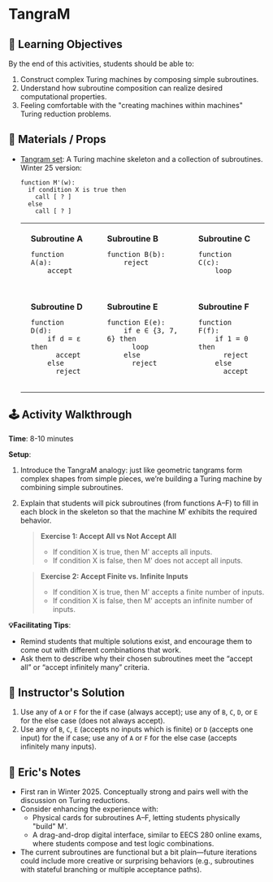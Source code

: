 # TangraM

## 🎯 Learning Objectives
By the end of this activities, students should be able to:
1. Construct complex Turing machines by composing simple subroutines.
2. Understand how subroutine composition can realize desired computational properties.
3. Feeling comfortable with the "creating machines within machines" Turing reduction problems. 

## 🧰 Materials / Props
- [Tangram set](./Tangram.pdf): A Turing machine skeleton and a collection of subroutines. Winter 25 version: 
    ```plaintext
    function M'(w):
      if condition X is true then
        call [ ? ]
      else
        call [ ? ]
    ```
    <table>
      <tr valign="top">
        <td style="padding: 20px;"><strong>Subroutine A</strong><br>
          <pre><code>function A(a):
      accept</code></pre>
        </td>
        <td style="padding: 20px;"><strong>Subroutine B</strong><br>
          <pre><code>function B(b):
      reject</code></pre>
        </td>
        <td style="padding: 20px;"><strong>Subroutine C</strong><br>
          <pre><code>function C(c):
      loop</code></pre>
        </td>
      </tr>
      <tr valign="top">
        <td style="padding: 20px;"><strong>Subroutine D</strong><br>
          <pre><code>function D(d):
      if d = ε then
        accept
      else
        reject</code></pre>
        </td>
        <td style="padding: 20px;"><strong>Subroutine E</strong><br>
          <pre><code>function E(e):
      if e ∈ {3, 7, 6} then
        loop
      else
        reject</code></pre>
        </td>
        <td style="padding: 20px;"><strong>Subroutine F</strong><br>
          <pre><code>function F(f):
      if 1 = 0 then
        reject
      else
        accept</code></pre>
        </td>
      </tr>
    </table>


## 🕹️ Activity Walkthrough

**Time**: 8-10 minutes

**Setup**:
1. Introduce the TangraM analogy: just like geometric tangrams form complex shapes from simple pieces, we’re building a Turing machine by combining simple subroutines.
2. Explain that students will pick subroutines (from functions A–F) to fill in each block in the skeleton so that the machine M′ exhibits the required behavior.

    > **Exercise 1: Accept All vs Not Accept All**
    > - If condition X is true, then M' accepts all inputs.
    > - If condition X is false, then M' does not accept all inputs.
    
    > **Exercise 2: Accept Finite vs. Infinite Inputs**
    > - If condition X is true, then M' accepts a finite number of inputs.
    > - If condition X is false, then M' accepts an infinite number of inputs. 


**💡Facilitating Tips**:
- Remind students that multiple solutions exist, and encourage them to come out with different combinations that work. 
- Ask them to describe why their chosen subroutines meet the “accept all” or “accept infinitely many” criteria.

## 📘 Instructor's Solution

1. Use any of `A` or `F` for the if case (always accept); use any of `B`, `C`, `D`, or `E` for the else case (does not always accept). 
2. Use any of `B`, `C`, `E` (accepts no inputs which is finite) or `D` (accepts one input) for the if case; use any of `A` or `F` for the else case (accepts infinitely many inputs). 

## 📝 Eric's Notes
- First ran in Winter 2025. Conceptually strong and pairs well with the discussion on Turing reductions.
- Consider enhancing the experience with:
    - Physical cards for subroutines A–F, letting students physically "build" M'.
    - A drag-and-drop digital interface, similar to EECS 280 online exams, where students compose and test logic combinations.
- The current subroutines are functional but a bit plain—future iterations could include more creative or surprising behaviors (e.g., subroutines with stateful branching or multiple acceptance paths).


